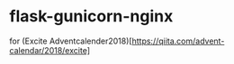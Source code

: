 # flask-gunicorn-nginx
for (Excite Adventcalender2018)[https://qiita.com/advent-calendar/2018/excite] 

